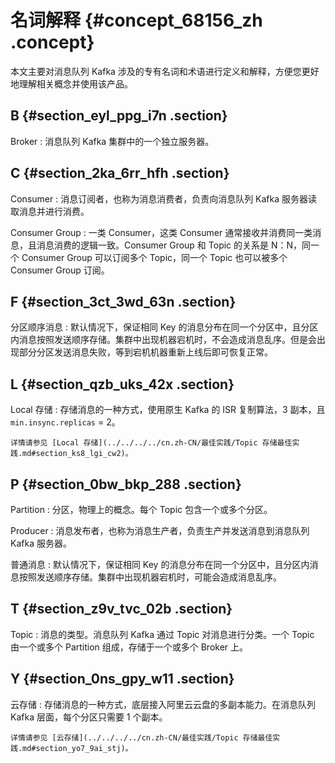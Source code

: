 # 名词解释 {#concept_68156_zh .concept}

本文主要对消息队列 Kafka 涉及的专有名词和术语进行定义和解释，方便您更好地理解相关概念并使用该产品。

## B {#section_eyl_ppg_i7n .section}

 Broker
 :   消息队列 Kafka 集群中的一个独立服务器。

 ## C {#section_2ka_6rr_hfh .section}

 Consumer
 :   消息订阅者，也称为消息消费者，负责向消息队列 Kafka 服务器读取消息并进行消费。

  Consumer Group
 :   一类 Consumer，这类 Consumer 通常接收并消费同一类消息，且消息消费的逻辑一致。Consumer Group 和 Topic 的关系是 N：N，同一个 Consumer Group 可以订阅多个 Topic，同一个 Topic 也可以被多个 Consumer Group 订阅。

 ## F {#section_3ct_3wd_63n .section}

 分区顺序消息
 :   默认情况下，保证相同 Key 的消息分布在同一个分区中，且分区内消息按照发送顺序存储。集群中出现机器宕机时，不会造成消息乱序。但是会出现部分分区发送消息失败，等到宕机机器重新上线后即可恢复正常。

 ## L {#section_qzb_uks_42x .section}

 Local 存储
 :   存储消息的一种方式，使用原生 Kafka 的 ISR 复制算法，3 副本，且 `min.insync.replicas` = 2。

    详情请参见 [Local 存储](../../../../cn.zh-CN/最佳实践/Topic 存储最佳实践.md#section_ks8_lgi_cw2)。

 ## P {#section_0bw_bkp_288 .section}

 Partition
 :   分区，物理上的概念。每个 Topic 包含一个或多个分区。

  Producer
 :   消息发布者，也称为消息生产者，负责生产并发送消息到消息队列 Kafka 服务器。

  普通消息
 :   默认情况下，保证相同 Key 的消息分布在同一个分区中，且分区内消息按照发送顺序存储。集群中出现机器宕机时，可能会造成消息乱序。

 ## T {#section_z9v_tvc_02b .section}

 Topic
 :   消息的类型。消息队列 Kafka 通过 Topic 对消息进行分类。一个 Topic 由一个或多个 Partition 组成，存储于一个或多个 Broker 上。

 ## Y {#section_0ns_gpy_w11 .section}

 云存储
 :   存储消息的一种方式，底层接入阿里云云盘的多副本能力。在消息队列 Kafka 层面，每个分区只需要 1 个副本。

    详情请参见 [云存储](../../../../cn.zh-CN/最佳实践/Topic 存储最佳实践.md#section_yo7_9ai_stj)。

 
